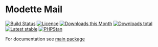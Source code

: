 # Modette Mail

[![Build Status](https://img.shields.io/travis/modette/core-ext-mail.svg?style=flat-square)](https://travis-ci.org/modette/core-ext-mail)
[![Licence](https://img.shields.io/packagist/l/modette/core-ext-mail.svg?style=flat-square)](https://packagist.org/packages/modette/core-ext-mail)
[![Downloads this Month](https://img.shields.io/packagist/dm/modette/core-ext-mail.svg?style=flat-square)](https://packagist.org/packages/modette/core-ext-mail)
[![Downloads total](https://img.shields.io/packagist/dt/modette/core-ext-mail.svg?style=flat-square)](https://packagist.org/packages/modette/core-ext-mail)
[![Latest stable](https://img.shields.io/packagist/v/modette/core-ext-mail.svg?style=flat-square)](https://packagist.org/packages/modette/core-ext-mail)
[![PHPStan](https://img.shields.io/badge/PHPStan-enabled-brightgreen.svg?style=flat-square)](https://github.com/phpstan/phpstan)

For documentation see [main package](https://github.com/modette/cmf)
